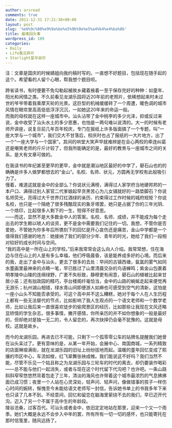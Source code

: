 ```yaml
---
author: arsread
comments: true
date: 2011-12-31 17:21:38+00:00
layout: post
slug: '%e6%9c%80%e9%9a%be%e5%9b%9e%e5%a4%b4%e4%ba%8b'
title: 最难回头事
wordpress_id: 109
categories:
- Daily
- Life看见碎片
- Starlight星华自珍
---
```


注：文章是国庆的时候婧姐向我约稿时写的。一直想不好题目，包括现在随手起的这个。希望看的人留个心眼，帮我想个题目呗。  
  
跨省读书，有时便要不免勾勒起被故乡藏着掖着一至于保存完好的种种：如童年、阳光和闲情之类。不久前看见龙湖乐园将近20年前的老照片，依稀想起来时未过世的爷爷带着我乘摩天轮的光景。这巨型的机械缓缓转了一个周遭，暖色调的城市风情在眼帘里高高低低浮浮沉沉，一如她这20年来的命运一般。  
而我的母校就在这样一座城市中。汕头沾带了金中桃李的多少光泽，抑或反过来说，金中收受了汕头水土的多少恩惠，也怕是一两句难以说清的。大一的时候有老师开讲座，说复旦前几年百年校庆，专门在报纸上许多版面搞了一个专题，叫“一座大学与一个城市”，我们交大不甘落后，校庆时也占了报纸的一大片地方，出了一个“一座大学与一个国家”。其间的哄堂大笑声早就难辨是在会心两校的牵连纠葛还是嘲笑老师的斤斤计较了，但我所能确定的是，最好的教育与一座城市之间的关系，是大有文章可做的。  
<!--more-->
  
在我读书的年纪甚至更早的更早，金中就是潮汕地区最好的中学了，礐石山也的的确确是许多人做梦都想去的“金山”。名校、名师、状元，方圆再无学校有此般吸引力了。  
慢着，难道这就是金中的全部么？你说状元满榜，满得过人家学府当地硬邦邦的一本户口、满得过别人家官二代爹娘起早贪黑苦心为儿女铺就好的一路垫脚石？你说名师荧光，亮得过大千世界灯红酒绿的亲历、约束得过工作时候的城府规矩？你说名校，也只是一个隔绝了很多残酷现实的象牙塔罢，她只是占据了你的三年光阴、一个烙印，比起很多人剩下的一生，短得不好意思。  
——而这，显然不是大多数金中人的答案。名校、名师、成绩，并不能成为每个走出去的学生赖以唬人的谈资，更不是金中需要我们记住的一切。我想，不管你是否爱她，不管她为你多年后所镌刻下的回忆是开心哀伤还是痛苦，金山中学都是一个值得我们感谢的地方：她接纳了我们的部分少年、青年的时光，她给了我们一段相对较好的成长时间与空间。  
“我的高中是一所在山上的学校。”后来我常常会这么向人介绍。我常常想，住在海边与住在山上的人是有多么幸福，他们呼吸晨昏，该是能养成多好的心境。而后来的我，走出了金中与汕头，更去了很多的去处：早间的古镇西塘，氤氲的雾气如同水墨画里最神来的点睛一笔，早已胜过了山里清晨交杂的鸟语蝉鸣；紫金山包裹着明孝陵中山陵的连绵绿野，广袤不失标致，静穆更有闹意，礐石山的植被比起来甘居小巫；还有拙政园的精巧，亭台楼阁纤毫恰当，金中的山路的蜿蜒走起来便觉再无游乐；杭州湖山相错，绿水青山间即便游人如麻也可感受到空气的清新，这怕是一座小山头不知能否承受的。可这个高中并不这么糟糕，她对于每个人在人生历程上都有一些无法替代的节点，比如影响了我人生观点的一个语文老师和一个数学老师，比如让我后来一直很喜欢徒步的偷爬景区的经历，比如那些让我现在文风还略显矫情的学生杂志。很多事情，撇开感情，你所亲历的并不如你想象的一般是最好的，但却绝对是独一无二的，令人留恋的，再次抉择仍会毫不犹豫的。这就是母校。这就是故乡。  
  
而今的龙湖乐园，再进去已不可能，只剩下一个孤零零公车的站牌名提醒我们她曾在汕头呆过了。更有意味的是，从某一年开始，会展中心、南国商城，一系列精致的店面琳琅满街，就在龙湖乐园的旧址上纷纷拔地而起。温暖的童年回忆变成了熙攘的市区中心，车流如梭，红飞翠舞张袂成帷。我们能说这不好吗？我们当然不能，尽管不乐见一个姑且称之为龙湖乐园与三轮车的时代的离去，却仍要装作喝彩——总不能与他们一起消失，或者与现在这个时代留下代沟吧？也许吧。一条山路斜斜窄窄悠悠然背着包走了三年，清淡的海风也许带着这个城市最浓烈的气息拂拂面已成习惯；夜里一个人站在心灵深处，轻声问、轻声问，像做错事的孩子一样伤心时间的婉转，惭愧至今未能给语文老师写一封信，告诉她书单上的书我多年下来也只读了几本不到。不经意间，回忆和留恋在脑海里萦绕不去的我们，早已迈开代沟，迈入了另一个不属于高中生的年龄段。  
陵谷沧桑，过客百代。可汕头或者金中，依旧定定地站在那里，迎来一个又一个雨季。她们大概是永远不会步入中年的罢，所有所有一切一切的感怀，也只能寄托在那时信笺里，随风远扬了。
